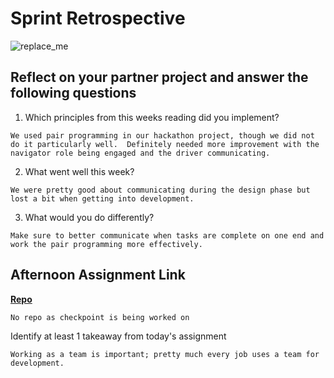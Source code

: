 # Sprint Retrospective

![replace_me](https://codeworks.blob.core.windows.net/public/assets/img/illustrations/placeholder.svg)

## Reflect on your partner project and answer the following questions

1. Which principles from this weeks reading did you implement?
```
We used pair programming in our hackathon project, though we did not do it particularly well.  Definitely needed more improvement with the navigator role being engaged and the driver communicating.
```
2. What went well this week?
```
We were pretty good about communicating during the design phase but lost a bit when getting into development.
```
3. What would you do differently?
```
Make sure to better communicate when tasks are complete on one end and work the pair programming more effectively.
```
## Afternoon Assignment Link

**[Repo](https://github.com/coombsab/)**
```
No repo as checkpoint is being worked on
```
Identify at least 1 takeaway from today's assignment
```
Working as a team is important; pretty much every job uses a team for development.
```